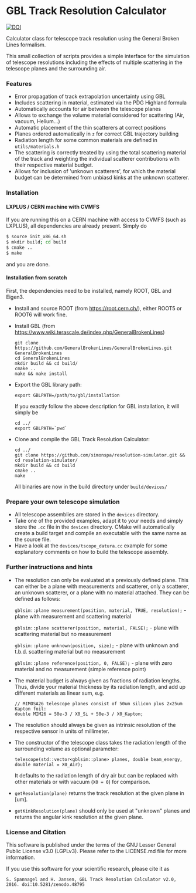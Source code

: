 GBL Track Resolution Calculator
=====
[![DOI](https://zenodo.org/badge/doi/10.5281/zenodo.48795.svg)](http://dx.doi.org/10.5281/zenodo.48795)

Calculator class for telescope track resolution using the General Broken Lines formalism.

This small collection of scripts provides a simple interface for the simulation of telescope resolutions including the effects of multiple scattering in the telescope planes and the surrounding air.


### Features

* Error propagation of track extrapolation uncertainty using GBL
* Includes scattering in material, estimated via the PDG Highland formula
* Automatically accounts for air between the telescope planes
* Allows to exchange the volume material considered for scattering (Air, vacuum, Helium...)
* Automatic placement of the thin scatterers at correct positions
* Planes ordered automatically in `z` for correct GBL trajectory building
* Radiation length for some common materials are defined in `utils/materials.h`
* The scattering is correctly treated by using the total scattering material of the track and weighting the individual scatterer contributions with their respective material budget.
* Allows for inclusion of 'unknown scatterers', for which the material budget can be determined from unbiasd kinks at the unknown scatterer.


### Installation

#### LXPLUS / CERN machine with CVMFS

If you are running this on a CERN machine with access to CVMFS (such as LXPLUS), all dependencies are already present. Simply do

```bash
$ source init_x86_64.sh
$ mkdir build; cd build
$ cmake ..
$ make
```

and you are done.

#### Installation from scratch

First, the dependencies need to be installed, namely ROOT, GBL and Eigen3.

* Install and source ROOT (from https://root.cern.ch/), either ROOT5 or ROOT6 will work fine.

* Install GBL
  (from https://www.wiki.terascale.de/index.php/GeneralBrokenLines)

  ```
  git clone https://github.com/GeneralBrokenLines/GeneralBrokenLines.git GeneralBrokenLines
  cd GeneralBrokenLines
  mkdir build && cd build/
  cmake ..
  make && make install
  ```

* Export the GBL library path:
  ```
  export GBLPATH=/path/to/gbl/installation
  ```
  If you exactly follow the above description for GBL installation, it will simply be
  ```
  cd ../
  export GBLPATH=`pwd`
  ```
  
* Clone and compile the GBL Track Resolution Calculator:

  ```
  cd ../
  git clone https://github.com/simonspa/resolution-simulator.git && cd resolution-simulator/
  mkdir build && cd build
  cmake ..
  make
  ```
  All binaries are now in the build directory under `build/devices/`

### Prepare your own telescope simulation

* All telescope assemblies are stored in the `devices` directory.
* Take one of the provided examples, adapt it to your needs and simply store the `.cc` file in the `devices` directory. CMake will automatically create a build target and compile an executable with the same name as the source file.
* Have a look at the `devices/tscope_datura.cc` example for some explanatory comments on how to build the telescope assembly.

### Further instructions and hints

* The resolution can only be evaluated at a previously defined plane. This can either be a plane with measurements and scatterer, only a scatterer, an unknown scatterer, or a plane with no material attached. They can be defined as follows:

  `gblsim::plane measurement(position, material, TRUE, resolution);` - plane with measurement and scattering material

  `gblsim::plane scatterer(position, material, FALSE);` - plane with scattering material but no measurement

  `gblsim::plane unknown(position, size);` - plane with unknown and t.b.d. scattering material but no measurement

  `gblsim::plane reference(position, 0, FALSE);` - plane with zero material and no measurement (simple reference point)


* The material budget is always given as fractions of radiation lengths. Thus, divide your material thickness by its radiation length, and add up different materials as linear sum, e.g.

  ```
  // MIMOSA26 telescope planes consist of 50um silicon plus 2x25um Kapton foil:
  double MIM26 = 50e-3 / X0_Si + 50e-3 / X0_Kapton;
  ```

* The resolution should always be given as intrinsic resolution of the respective sensor in units of millimeter.

* The constructor of the telescope class takes the radiation length of the surrounding volume as optional parameter:

  `telescope(std::vector<gblsim::plane> planes, double beam_energy, double material = X0_Air);`

  It defaults to the radiation length of dry air but can be replaced with other materials or with vacuum (`X0 = 0`) for comparison.

* `getResolution(plane)` returns the track resolution at the given plane in [um].

* `getKinkResolution(plane)` should only be used at "unknown" planes and returns the angular kink resolution at the given plane.

### License and Citation

This software is published under the terms of the GNU Lesser General Public License v3.0 (LGPLv3). Please refer to the LICENSE.md file for more information.

If you use this software for your scientific research, please cite it as

```S. Spannagel and H. Jansen, GBL Track Resolution Calculator v2.0, 2016. doi:10.5281/zenodo.48795```
